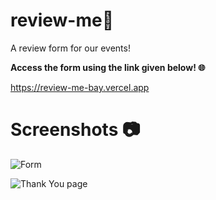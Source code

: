 # review-me📃
A review form for our events!

**Access the form using the link given below! 🌐**

https://review-me-bay.vercel.app

# Screenshots 📷
![Form](https://user-images.githubusercontent.com/84740041/190959793-99add0f9-9d71-4993-a968-8feede1ded02.jpeg)


![Thank You page](https://user-images.githubusercontent.com/84740041/190960117-cf398264-4dd3-4387-9a23-5baeb73e26e8.jpeg)
